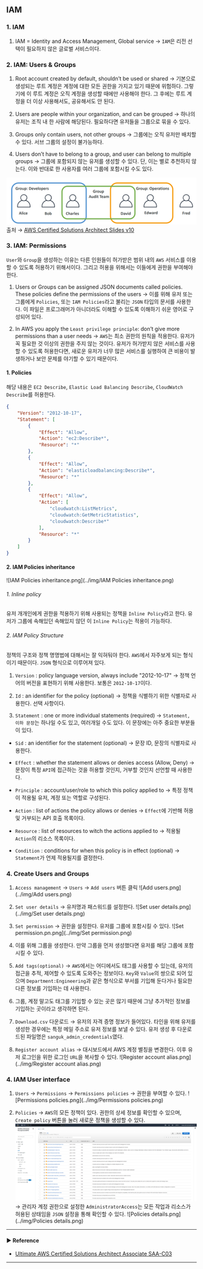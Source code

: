 ## IAM
### 1. IAM
1. IAM = Identity and Access Management, Global service
→ `IAM`은 리전 선택이 필요하지 않은 글로벌 서비스이다. 

### 2. IAM: Users & Groups
1. Root account created by default, shouldn’t be used or shared
→ 기본으로 생성되는 루트 계정은 계정에 대한 모든 권한을 가지고 있기 때문에 위험하다.
그렇기에 이 루트 계정은 오직 계정을 생성할 때에만 사용해야 한다. 그 후에는 루트 계정을 더 이상 사용해서도, 공유해서도 안 된다.

2. Users are people within your organization, and can be grouped
→ 하나의 유저는 조직 내 한 사람에 해당된다. 필요하다면 유저들을 그룹으로 묶을 수 있다.

3. Groups only contain users, not other groups
→ 그룹에는 오직 유저만 배치할 수 있다. 서브 그룹의 설정이 불가능하다.

4. Users don’t have to belong to a group, and user can belong to multiple groups
→ 그룹에 포함되지 않는 유저를 생성할 수 있다. 단, 이는 별로 추천하지 않는다. 이와 반대로 한 사용자를 여러 그룹에 포함시킬 수도 있다.

![groupAndUsers.png](../img/groupAndUser.png)
출처 → [AWS Certified Solutions Architect Slides v10](https://courses.datacumulus.com/downloads/certified-solutions-architect-pn9/)

### 3. IAM: Permissions
`User`와 `Group`을 생성하는 이유는 다른 인원들이 허가받은 범위 내의 `AWS` 서비스를 이용할 수 있도록 허용하기 위해서이다.
그리고 허용을 위해서는 이들에게 권한을 부여해야 한다.

1. Users or Groups can be assigned JSON documents called policies. These policies define the permissions of the users
→ 이를 위해 유저 또는 그룹에게 `Policies`, 또는 `IAM Policies`라고 불리는 `JSON` 타입의 문서를 사용한다.
이 파일은 프로그래머가 아니더라도 이해할 수 있도록 이해하기 쉬운 영어로 구성되어 있다.

2. In AWS you apply the `Least privilege principle`: don’t give more permissions than a user needs
→ `AWS`는 최소 권한의 원칙을 적용한다. 유저가 꼭 필요한 것 이상의 권한을 주지 않는 것이다.
유저가 허가받지 않은 서비스를 사용할 수 있도록 허용한다면, 새로운 유저가 너무 많은 서비스를 실행하여 큰 비용이 발생하거나 보안 문제를 야기할 수 있기 때문이다.

#### 1. Policies
해당 내용은 `EC2 Describe`, `Elastic Load Balancing Describe`, `CloudWatch Describe`를 허용한다.

~~~ JSON
{
    "Version": "2012-10-17",
    "Statement": [
        {
            "Effect": "Allow",
            "Action": "ec2:Describe*",
            "Resource": "*"
        },
        {
            "Effect": "Allow",
            "Action": "elasticloadbalancing:Describe*",
            "Resource": "*"
        },
        {
            "Effect": "Allow",
            "Action": [
                "cloudwatch:ListMetrics",
                "cloudwatch:GetMetricStatistics",
                "cloudwatch:Describe*"
            ],
            "Resource": "*"
        }
    ]
}
~~~

#### 2. IAM Policies inheritance
![IAM Policies inheritance.png](../img/IAM Policies inheritance.png)

###### 1. Inline policy
유저 개개인에게 권한을 적용하기 위해 사용되는 정책을 `Inline Policy`라고 한다. 유저가 그룹에 속해있던 속해있지 않던 이 `Inline Policy`는 적용이 가능하다.

###### 2. IAM Policy Structure
정책의 구조와 정책 명명법에 대해서는 잘 익혀둬야 한다. `AWS`에서 자주보게 되는 형식이기 때문이다. `JSON` 형식으로 이루어져 있다.

1. `Version` : policy language version, always include "2012-10-17"
→ 정책 언어의 버전을 표현하기 위해 사용한다. 보통은 `2012-10-17`이다.

2. `Id` : an identifier for the policy (optional)
→ 정책을 식별하기 위한 식별자로 사용한다. 선택 사항이다.

3. `Statement` : one or more individual statements (required)
→ `Statement, 이하 문장`는 하나일 수도 있고, 여러개일 수도 있다. 이 문장에는 아주 중요한 부분들이 있다.

- `Sid` : an identifier for the statement (optional)
→ 문장 ID, 문장의 식별자로 사용한다.

- `Effect` : whether the statement allows or denies access (Allow, Deny)
→ 문장이 특정 `API`에 접근하는 것을 허용할 것인지, 거부할 것인지 선언할 때 사용한다.

- `Principle` : account/user/role to which this policy applied to
→ 특정 정책이 적용될 유저, 계정 또는 역할로 구성된다.

- `Action` : list of actions the policy allows or denies
→ `Effect`에 기반해 허용 및 거부되는 API 호출 목록이다.

- `Resource` : list of resources to witch the actions applied to
→ 적용될 `Action`의 리소스 목록이다.

- `Condition` : conditions for when this policy is in effect (optional)
→ `Statement`가 언제 적용될지를 결정한다.

### 4. Create Users and Groups
1. `Access management` -> `Users` -> `Add users` 버튼 클릭
![Add users.png](../img/Add users.png)

2. `Set user details`
→ 유저명과 패스워드를 설정한다. 
![Set user details.png](../img/Set user details.png)

3. `Set permission`
→ 권한을 설정한다. 유저를 그룹에 포함시킬 수 있다.
![Set permission.pn.png](../img/Set permission.png)

4. 이를 위해 그룹을 생성한다. 만약 그룹을 먼저 생성했다면 유저를 해당 그룹에 포함시킬 수 있다.

5. `Add tags(optional)`
→ `AWS`에서는 어디에서도 태그를 사용할 수 있는데, 유저의 접근을 추적, 제어할 수 있도록 도와주는 정보이다.
`Key`와 `Value`의 쌍으로 되어 있으며 `Department:Engineering`과 같은 형식으로 부서를 기입해 둔다거나 필요한 다른 정보를 기입하는 데 사용한다. 
6. 그룹, 계정 말고도 태그를 기입할 수 있는 곳은 많기 때문에 그냥 추가적인 정보를 기입하는 곳이라고 생각하면 된다.

7. `Download.csv` 다운로드
→ 유저의 자격 증명 정보가 들어있다. 타인을 위해 유저를 생성한 경우에는 특정 메일 주소로 유저 정보를 보낼 수 있다.
유저 생성 후 다운로드된 파일명은 `sanguk_admin_credentials`였다.

8. `Register account alias`
→ 대시보드에서 AWS 계정 별칭을 변경한다. 이후 유저 로그인을 위한 로그인 `URL`을 복사할 수 있다.
![Register account alias.png](../img/Register account alias.png)

### 4. IAM User interface
1. `Users` → `Permissions` → `Permissions policies`
→ 권한을 부여할 수 있다.
![Permissions policies.png](../img/Permissions policies.png)

2. `Policies`
→ `AWS`의 모든 정책이 있다. 권한의 상세 정보를 확인할 수 있으며, `Create policy` 버튼을 눌러 새로운 정책을 생성할 수 있다.
![Policies.png](../img/Policies.png)
→ 관리자 계정 권한으로 설정한 `AdministratorAccess`는 모든 작업과 리소스가 허용된 상태임을 `JSON` 설정을 통해 확인할 수 있다.
![Policies details.png](../img/Policies details.png)

---
#### ▶ Reference
- [Ultimate AWS Certified Solutions Architect Associate SAA-C03](https://www.udemy.com/course/aws-certified-solutions-architect-associate-saa-c03/)
---
